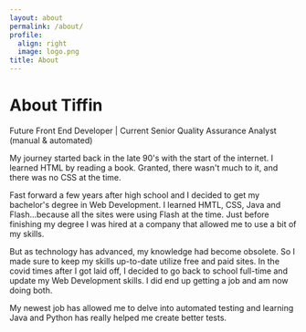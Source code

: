 ```yaml
---
layout: about
permalink: /about/
profile:
  align: right
  image: logo.png
title: About
---
```


<h1>About Tiffin</h1>
<p>Future Front End Developer | Current Senior Quality Assurance Analyst (manual & automated)</p>
<p>My journey started back in the late 90's with the start of the internet. I learned HTML by reading a book. Granted, there wasn't much to it, and there was no CSS at the time.<p>
<p>Fast forward a few years after high school and I decided to get my bachelor's degree in Web Development. I learned HMTL, CSS, Java and Flash...because all the sites were using Flash at the time. Just before finishing my degree I was hired at a company that allowed me to use a bit of my skills.</p>
<p>But as technology has advanced, my knowledge had become obsolete. So I made sure to keep my skills up-to-date utilize free and paid sites. In the covid times after I got laid off, I decided to go back to school full-time and update my Web Development skills. I did end up getting a job and am now doing both.</p>
<p>My newest job has allowed me to delve into automated testing and learning Java and Python has really helped me create better tests.</p>
